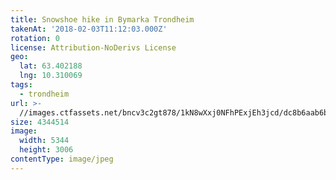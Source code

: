 ```yaml
---
title: Snowshoe hike in Bymarka Trondheim
takenAt: '2018-02-03T11:12:03.000Z'
rotation: 0
license: Attribution-NoDerivs License
geo:
  lat: 63.402188
  lng: 10.310069
tags:
  - trondheim
url: >-
  //images.ctfassets.net/bncv3c2gt878/1kN8wXxj0NFhPExjEh3jcd/dc8b6aab6b92e52b89dd84423c69a9b7/snowshoe-hike-in-bymarka-trondheim_28282964579_o
size: 4344514
image:
  width: 5344
  height: 3006
contentType: image/jpeg
---
```


